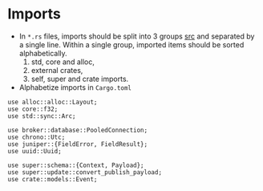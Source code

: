 # Imports

- In `*.rs` files, imports should be split into 3 groups [src](https://rust-lang.github.io/rustfmt/?version=v1.6.0&search=#StdExternalCrate) and separated by a single line. Within a single group, imported items should be sorted alphabetically.
  1. std, core and alloc,
  2. external crates,
  3. self, super and crate imports.
- Alphabetize imports in `Cargo.toml`

```rust,ignore
use alloc::alloc::Layout;
use core::f32;
use std::sync::Arc;

use broker::database::PooledConnection;
use chrono::Utc;
use juniper::{FieldError, FieldResult};
use uuid::Uuid;

use super::schema::{Context, Payload};
use super::update::convert_publish_payload;
use crate::models::Event;
```